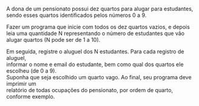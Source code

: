 A dona de um pensionato possui dez quartos para alugar para estudantes,  
sendo esses quartos identificados pelos números 0 a 9.  

Fazer um programa que inicie com todos os dez quartos vazios, e depois  
leia uma quantidade N representando o número de estudantes que vão  
alugar quartos (N pode ser de 1 a 10).  

Em seguida, registre o aluguel dos N estudantes. Para cada registro de aluguel,  
informar o nome e email do estudante, bem como qual dos quartos ele escolheu (de 0 a 9).  
Suponha que seja escolhido um quarto vago. Ao final, seu programa deve imprimir um  
relatório de todas ocupações do pensionato, por ordem de quarto, conforme exemplo.  